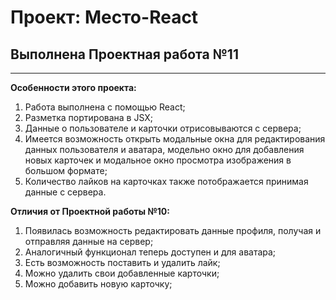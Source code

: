 # Проект: Место-React

## Выполнена Проектная работа №11
____

**Особенности этого проекта:**
1. Работа выполнена с помощью React;
2. Разметка портирована в JSX;
3. Данные о пользователе и карточки отрисовываются с сервера;
4. Имеется возможность открыть модальные окна для редактирования данных пользователя и аватара, модельно окно для добавления новых карточек и модальное окно просмотра изображения в большом формате;
5. Количество лайков на карточках также потображается принимая данные с сервера.

**Отличия от Проектной работы №10:**
1. Появилась возможность редактировать данные профиля, получая и отправляя данные на сервер;
2. Аналогичный функционал теперь доступен и для аватара;
3. Есть возможность поставить и удалить лайк;
4. Можно удалить свои добавленные карточки;
5. Можно добавить новую карточку;